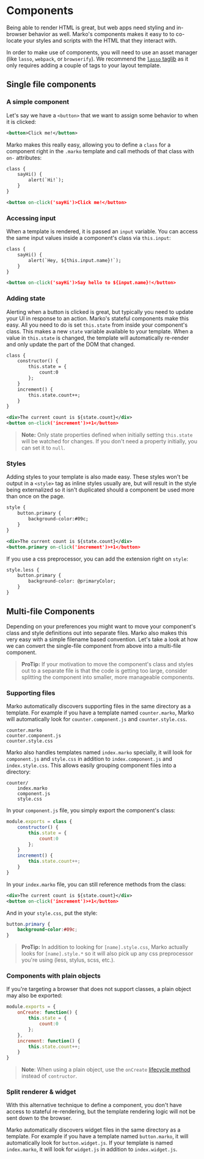 # Components

Being able to render HTML is great, but web apps need styling and in-browser behavior as well.  Marko's components makes it easy to to co-locate your styles and scripts with the HTML that they interact with.

In order to make use of components, you will need to use an asset manager (like `lasso`, `webpack`, or `browserify`).  We recommend the [`lasso` taglib]() as it only requires adding a couple of tags to your layout template.

## Single file components

### A simple component

Let's say we have a `<button>` that we want to assign some behavior to when it is clicked:
```xml
<button>Click me!</button>
```

Marko makes this really easy, allowing you to define a `class` for a component right in the `.marko` template and call methods of that class with `on-` attributes:

```xml
class {
    sayHi() {
        alert(`Hi!`);
    }
}

<button on-click('sayHi')>Click me!</button>
```

### Accessing input

When a template is rendered, it is passed an `input` variable.  You can access the same input values inside a component's class via `this.input`:

```xml
class {
    sayHi() {
        alert(`Hey, ${this.input.name}!`);
    }
}

<button on-click('sayHi')>Say hello to ${input.name}!</button>
```


### Adding state

Alerting when a button is clicked is great, but typically you need to update your UI in response to an action.  Marko's stateful components make this easy.  All you need to do is set `this.state` from inside your component's class. This makes a new `state` variable available to your template.  When a value in `this.state` is changed, the template will automatically re-render and only update the part of the DOM that changed.

```xml
class {
    constructor() {
        this.state = {
            count:0
        };
    }
    increment() {
        this.state.count++;
    }
}

<div>The current count is ${state.count}</div>
<button on-click('increment')>+1</button>
```

> **Note:** Only state properties defined when initially setting `this.state` will be watched for changes.  If you don't need a property initially, you can set it to `null`.


### Styles

Adding styles to your template is also made easy.  These styles won't be output in a `<style>` tag as inline styles usually are, but will result in the style being externalized so it isn't duplicated should a component be used more than once on the page.

```xml
style {
    button.primary {
        background-color:#09c;
    }
}

<div>The current count is ${state.count}</div>
<button.primary on-click('increment')>+1</button>
```

If you use a css preprocessor, you can add the extension right on `style`:
```xml
style.less {
    button.primary {
        background-color: @primaryColor;
    }
}
```

## Multi-file Components

Depending on your preferences you might want to move your component's class and style definitions out into separate files.  Marko also makes this very easy with a simple filename based convention.  Let's take a look at how we can convert the single-file component from above into a multi-file component.

> **ProTip:** If your motivation to move the component's class and styles out to a separate file is that the code is getting too large, consider splitting the component into smaller, more manageable components.

### Supporting files

Marko automatically discovers supporting files in the same directory as a template.  For example if you have a template named `counter.marko`, Marko will automatically look for `counter.component.js` and `counter.style.css`.  

```
counter.marko
counter.component.js
counter.style.css
```

Marko also handles templates named `index.marko` specially, it will look for `component.js` and `style.css` in addition to `index.component.js` and `index.style.css`.  This allows easily grouping component files into a directory:

```
counter/
    index.marko
    component.js
    style.css
```

In your `component.js` file, you simply export the component's class:

```js
module.exports = class {
    constructor() {
        this.state = {
            count:0
        };
    }
    increment() {
        this.state.count++;
    }
}
```

In your `index.marko` file, you can still reference methods from the class:
```xml
<div>The current count is ${state.count}</div>
<button on-click('increment')>+1</button>
```

And in your `style.css`, put the style:
```css
button.primary {
    background-color:#09c;
}
```

> **ProTip:** In addition to looking for `[name].style.css`, Marko actually looks for `[name].style.*` so it will also pick up any css preprocessor you're using (less, stylus, scss, etc.).


### Components with plain objects

If you're targeting a browser that does not support classes, a plain object may also be exported:

```js
module.exports = {
    onCreate: function() {
        this.state = {
            count:0
        };
    },
    increment: function() {
        this.state.count++;
    }
}
```

> **Note**: When using a plain object, use the `onCreate` [lifecycle method]() instead of `contructor`.


### Split renderer & widget

With this alternative technique to define a component, you don't have access to stateful re-rendering, but the template rendering logic will not be sent down to the browser.  

Marko automatically discovers widget files in the same directory as a template.  For example if you have a template named `button.marko`, it will automatically look for `button.widget.js`.  If your template is named `index.marko`, it will look for `widget.js` in addition to `index.widget.js`.

